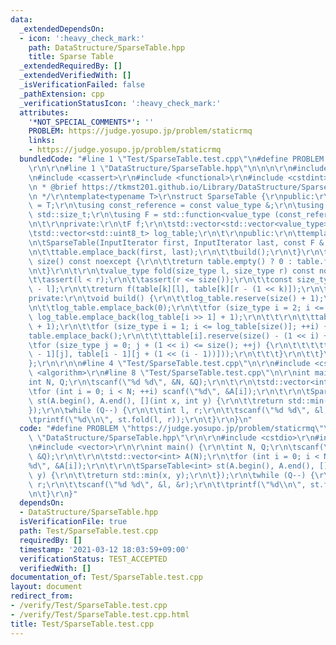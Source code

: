 ```yaml
---
data:
  _extendedDependsOn:
  - icon: ':heavy_check_mark:'
    path: DataStructure/SparseTable.hpp
    title: Sparse Table
  _extendedRequiredBy: []
  _extendedVerifiedWith: []
  _isVerificationFailed: false
  _pathExtension: cpp
  _verificationStatusIcon: ':heavy_check_mark:'
  attributes:
    '*NOT_SPECIAL_COMMENTS*': ''
    PROBLEM: https://judge.yosupo.jp/problem/staticrmq
    links:
    - https://judge.yosupo.jp/problem/staticrmq
  bundledCode: "#line 1 \"Test/SparseTable.test.cpp\"\n#define PROBLEM \"https://judge.yosupo.jp/problem/staticrmq\"\
    \r\n\r\n#line 1 \"DataStructure/SparseTable.hpp\"\n\n\n\r\n#include <vector>\r\
    \n#include <cassert>\r\n#include <functional>\r\n#include <cstdint>\r\n\r\n/**\r\
    \n * @brief https://tkmst201.github.io/Library/DataStructure/SparseTable.hpp\r\
    \n */\r\ntemplate<typename T>\r\nstruct SparseTable {\r\npublic:\r\n\tusing value_type\
    \ = T;\r\n\tusing const_reference = const value_type &;\r\n\tusing size_type =\
    \ std::size_t;\r\n\tusing F = std::function<value_type (const_reference, const_reference)>;\r\
    \n\t\r\nprivate:\r\n\tF f;\r\n\tstd::vector<std::vector<value_type>> table;\r\n\
    \tstd::vector<std::uint8_t> log_table;\r\n\t\r\npublic:\r\n\ttemplate<class InputIterator>\r\
    \n\tSparseTable(InputIterator first, InputIterator last, const F & f) : f(f) {\r\
    \n\t\ttable.emplace_back(first, last);\r\n\t\tbuild();\r\n\t}\r\n\t\r\n\tsize_type\
    \ size() const noexcept {\r\n\t\treturn table.empty() ? 0 : table.front().size();\r\
    \n\t}\r\n\t\r\n\tvalue_type fold(size_type l, size_type r) const noexcept {\r\n\
    \t\tassert(l < r);\r\n\t\tassert(r <= size());\r\n\t\tconst size_type k = log_table[r\
    \ - l];\r\n\t\treturn f(table[k][l], table[k][r - (1 << k)]);\r\n\t}\r\n\t\r\n\
    private:\r\n\tvoid build() {\r\n\t\tlog_table.reserve(size() + 1);\r\n\t\tlog_table.emplace_back(0);\r\
    \n\t\tlog_table.emplace_back(0);\r\n\t\tfor (size_type i = 2; i <= size(); ++i)\
    \ log_table.emplace_back(log_table[i >> 1] + 1);\r\n\t\t\r\n\t\ttable.reserve(log_table[size()]\
    \ + 1);\r\n\t\tfor (size_type i = 1; i <= log_table[size()]; ++i) {\r\n\t\t\t\
    table.emplace_back();\r\n\t\t\ttable[i].reserve(size() - (1 << i) + 1);\r\n\t\t\
    \tfor (size_type j = 0; j + (1 << i) <= size(); ++j) {\r\n\t\t\t\ttable[i].emplace_back(f(table[i\
    \ - 1][j], table[i - 1][j + (1 << (i - 1))]));\r\n\t\t\t}\r\n\t\t}\r\n\t}\r\n\
    };\r\n\r\n\n#line 4 \"Test/SparseTable.test.cpp\"\n\r\n#include <cstdio>\r\n#include\
    \ <algorithm>\r\n#line 8 \"Test/SparseTable.test.cpp\"\n\r\nint main() {\r\n\t\
    int N, Q;\r\n\tscanf(\"%d %d\", &N, &Q);\r\n\t\r\n\tstd::vector<int> A(N);\r\n\
    \tfor (int i = 0; i < N; ++i) scanf(\"%d\", &A[i]);\r\n\t\r\n\tSparseTable<int>\
    \ st(A.begin(), A.end(), [](int x, int y) {\r\n\t\treturn std::min(x, y);\r\n\t\
    });\r\n\twhile (Q--) {\r\n\t\tint l, r;\r\n\t\tscanf(\"%d %d\", &l, &r);\r\n\t\
    \tprintf(\"%d\\n\", st.fold(l, r));\r\n\t}\r\n}\n"
  code: "#define PROBLEM \"https://judge.yosupo.jp/problem/staticrmq\"\r\n\r\n#include\
    \ \"DataStructure/SparseTable.hpp\"\r\n\r\n#include <cstdio>\r\n#include <algorithm>\r\
    \n#include <vector>\r\n\r\nint main() {\r\n\tint N, Q;\r\n\tscanf(\"%d %d\", &N,\
    \ &Q);\r\n\t\r\n\tstd::vector<int> A(N);\r\n\tfor (int i = 0; i < N; ++i) scanf(\"\
    %d\", &A[i]);\r\n\t\r\n\tSparseTable<int> st(A.begin(), A.end(), [](int x, int\
    \ y) {\r\n\t\treturn std::min(x, y);\r\n\t});\r\n\twhile (Q--) {\r\n\t\tint l,\
    \ r;\r\n\t\tscanf(\"%d %d\", &l, &r);\r\n\t\tprintf(\"%d\\n\", st.fold(l, r));\r\
    \n\t}\r\n}"
  dependsOn:
  - DataStructure/SparseTable.hpp
  isVerificationFile: true
  path: Test/SparseTable.test.cpp
  requiredBy: []
  timestamp: '2021-03-12 18:03:59+09:00'
  verificationStatus: TEST_ACCEPTED
  verifiedWith: []
documentation_of: Test/SparseTable.test.cpp
layout: document
redirect_from:
- /verify/Test/SparseTable.test.cpp
- /verify/Test/SparseTable.test.cpp.html
title: Test/SparseTable.test.cpp
---
```


